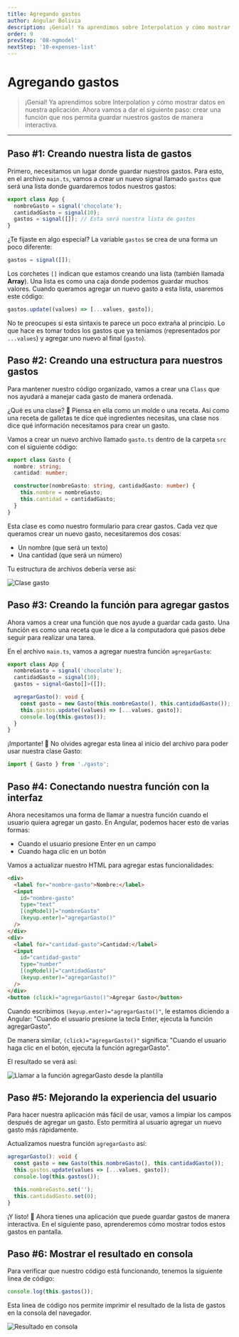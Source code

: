 ```yaml
---
title: Agregando gastos
author: Angular Bolivia
description: ¡Genial! Ya aprendimos sobre Interpolation y cómo mostrar datos en nuestra aplicación. Ahora vamos a dar el siguiente paso, crear una función que nos permita guardar nuestros gastos de manera interactiva.
order: 9
prevStep: '08-ngmodel'
nextStep: '10-expenses-list'
---
```


# Agregando gastos

> ¡Genial! Ya aprendimos sobre Interpolation y cómo mostrar datos en nuestra aplicación. Ahora vamos a dar el siguiente paso: crear una función que nos permita guardar nuestros gastos de manera interactiva.

---

## Paso #1: Creando nuestra lista de gastos

Primero, necesitamos un lugar donde guardar nuestros gastos. Para esto, en el archivo `main.ts`, vamos a crear un nuevo signal llamado `gastos` que será una lista donde guardaremos todos nuestros gastos:

```ts
export class App {
  nombreGasto = signal('chocolate');
  cantidadGasto = signal(10);
  gastos = signal([]); // Esta será nuestra lista de gastos
}
```

¿Te fijaste en algo especial? La variable `gastos` se crea de una forma un poco diferente:

```ts
gastos = signal([]);
```

Los corchetes `[]` indican que estamos creando una lista (también llamada **Array**). Una lista es como una caja donde podemos guardar muchos valores. Cuando queramos agregar un nuevo gasto a esta lista, usaremos este código:

```ts
gastos.update((values) => [...values, gasto]);
```

No te preocupes si esta sintaxis te parece un poco extraña al principio. Lo que hace es tomar todos los gastos que ya teníamos (representados por `...values`) y agregar uno nuevo al final (`gasto`).

## Paso #2: Creando una estructura para nuestros gastos

Para mantener nuestro código organizado, vamos a crear una `Class` que nos ayudará a manejar cada gasto de manera ordenada.

¿Qué es una clase? 🤔 Piensa en ella como un molde o una receta. Así como una receta de galletas te dice qué ingredientes necesitas, una clase nos dice qué información necesitamos para crear un gasto.

Vamos a crear un nuevo archivo llamado `gasto.ts` dentro de la carpeta `src` con el siguiente código:

```ts
export class Gasto {
  nombre: string;
  cantidad: number;

  constructor(nombreGasto: string, cantidadGasto: number) {
    this.nombre = nombreGasto;
    this.cantidad = cantidadGasto;
  }
}
```

Esta clase es como nuestro formulario para crear gastos. Cada vez que queramos crear un nuevo gasto, necesitaremos dos cosas:

- Un nombre (que será un texto)
- Una cantidad (que será un número)

Tu estructura de archivos debería verse así:

![Clase gasto](/images/tutorial/component-4.png)

## Paso #3: Creando la función para agregar gastos

Ahora vamos a crear una función que nos ayude a guardar cada gasto. Una función es como una receta que le dice a la computadora qué pasos debe seguir para realizar una tarea.

En el archivo `main.ts`, vamos a agregar nuestra función `agregarGasto`:

```ts
export class App {
  nombreGasto = signal('chocolate');
  cantidadGasto = signal(10);
  gastos = signal<Gasto[]>([]);

  agregarGasto(): void {
    const gasto = new Gasto(this.nombreGasto(), this.cantidadGasto());
    this.gastos.update((values) => [...values, gasto]);
    console.log(this.gastos());
  }
}
```

¡Importante! 📝 No olvides agregar esta línea al inicio del archivo para poder usar nuestra clase Gasto:

```ts
import { Gasto } from './gasto';
```

## Paso #4: Conectando nuestra función con la interfaz

Ahora necesitamos una forma de llamar a nuestra función cuando el usuario quiera agregar un gasto. En Angular, podemos hacer esto de varias formas:

- Cuando el usuario presione Enter en un campo
- Cuando haga clic en un botón

Vamos a actualizar nuestro HTML para agregar estas funcionalidades:

```html
<div>
  <label for="nombre-gasto">Nombre:</label>
  <input
    id="nombre-gasto"
    type="text"
    [(ngModel)]="nombreGasto"
    (keyup.enter)="agregarGasto()"
  />
</div>
<div>
  <label for="cantidad-gasto">Cantidad:</label>
  <input
    id="cantidad-gasto"
    type="number"
    [(ngModel)]="cantidadGasto"
    (keyup.enter)="agregarGasto()"
  />
</div>
<button (click)="agregarGasto()">Agregar Gasto</button>
```

Cuando escribimos `(keyup.enter)="agregarGasto()"`, le estamos diciendo a Angular: "Cuando el usuario presione la tecla Enter, ejecuta la función agregarGasto".

De manera similar, `(click)="agregarGasto()"` significa: "Cuando el usuario haga clic en el botón, ejecuta la función agregarGasto".

El resultado se verá así:

![Llamar a la función agregarGasto desde la plantilla](/images/tutorial/template-2.png)

## Paso #5: Mejorando la experiencia del usuario

Para hacer nuestra aplicación más fácil de usar, vamos a limpiar los campos después de agregar un gasto. Esto permitirá al usuario agregar un nuevo gasto más rápidamente.

Actualizamos nuestra función `agregarGasto` así:

```ts
agregarGasto(): void {
  const gasto = new Gasto(this.nombreGasto(), this.cantidadGasto());
  this.gastos.update(values => [...values, gasto]);
  console.log(this.gastos());

  this.nombreGasto.set('');
  this.cantidadGasto.set(0);
}
```

¡Y listo! 🎉 Ahora tienes una aplicación que puede guardar gastos de manera interactiva. En el siguiente paso, aprenderemos cómo mostrar todos estos gastos en pantalla.

## Paso #6: Mostrar el resultado en consola

Para verificar que nuestro código está funcionando, tenemos la siguiente linea de código:

```ts
console.log(this.gastos());
```

Esta linea de código nos permite imprimir el resultado de la lista de gastos en la consola del navegador.

![Resultado en consola](/images/tutorial/console.png)
